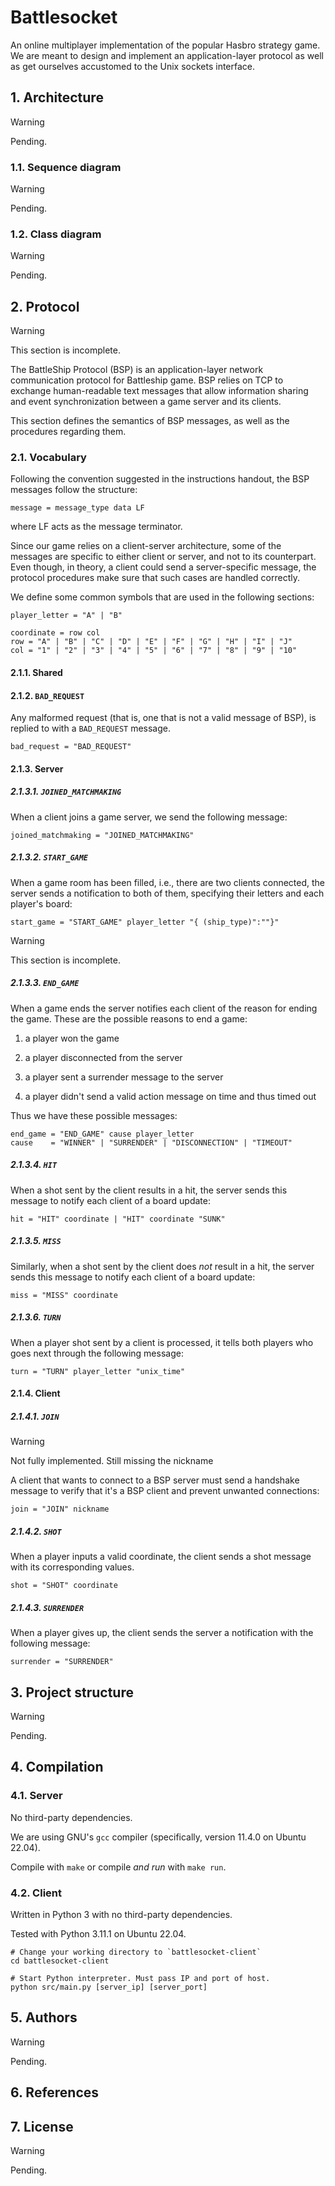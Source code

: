 <h1>Battlesocket</h1>
<!-- As HTML tag to prevent it from being included in header numbering. -->

An online multiplayer implementation of the popular Hasbro strategy game. We are
meant to design and implement an application-layer protocol as well as get
ourselves accustomed to the Unix sockets interface.

## 1. Architecture

> [!WARNING]
>
> Pending.

### 1.1. Sequence diagram

> [!WARNING]
>
> Pending.

### 1.2. Class diagram

> [!WARNING]
>
> Pending.

## 2. Protocol

> [!WARNING]
>
> This section is incomplete.

The BattleShip Protocol (BSP) is an application-layer
network communication protocol for Battleship game.
BSP relies on TCP to exchange human-readable text messages
that allow information sharing and event synchronization
between a game server and its clients.

This section defines the semantics of BSP
messages, as well as the procedures regarding them.

### 2.1. Vocabulary

Following the convention suggested in the instructions handout, the BSP messages
follow the structure:

    message = message_type data LF

where LF acts as the message terminator.

Since our game relies on a client-server architecture, some of the messages are
specific to either client or server, and not to its counterpart. Even though, in
theory, a client could send a server-specific message, the protocol procedures
make sure that such cases are handled correctly.

We define some common symbols that are used in the following sections:

    player_letter = "A" | "B"

    coordinate = row col
    row = "A" | "B" | "C" | "D" | "E" | "F" | "G" | "H" | "I" | "J"
    col = "1" | "2" | "3" | "4" | "5" | "6" | "7" | "8" | "9" | "10"

#### 2.1.1. Shared

#### 2.1.2. `BAD_REQUEST`

Any malformed request (that is, one that is not a valid message of BSP), is
replied to with a `BAD_REQUEST` message.

    bad_request = "BAD_REQUEST"


#### 2.1.3. Server

##### 2.1.3.1. `JOINED_MATCHMAKING`

When a client joins a game server, we send the following message:

    joined_matchmaking = "JOINED_MATCHMAKING"

##### 2.1.3.2. `START_GAME`

When a game room has been filled, i.e., there are two clients connected, the
server sends a notification to both of them, specifying their letters
and each player's board:

    start_game = "START_GAME" player_letter "{ (ship_type)":""}"

> [!WARNING]
>
> This section is incomplete.

##### 2.1.3.3. `END_GAME`

When a game ends the server notifies each client of the reason for ending
the game. These are the possible reasons to end a game:

1. a player won the game

2. a player disconnected from the server

3. a player sent a surrender message to the server

4. a player didn't send a valid action message on time and thus timed out

Thus we have these possible messages:

    end_game = "END_GAME" cause player_letter
    cause    = "WINNER" | "SURRENDER" | "DISCONNECTION" | "TIMEOUT"

##### 2.1.3.4. `HIT`

When a shot sent by the client results in a hit, the server sends this message
to notify each client of a board update:

    hit = "HIT" coordinate | "HIT" coordinate "SUNK"

##### 2.1.3.5. `MISS`

Similarly, when a shot sent by the client does _not_ result in a hit, the server
sends this message to notify each client of a board update:

    miss = "MISS" coordinate

##### 2.1.3.6. `TURN`

When a player shot sent by a client is processed, it tells both players who
goes next through the following message:

    turn = "TURN" player_letter "unix_time"

#### 2.1.4. Client

##### 2.1.4.1. `JOIN`

> [!WARNING]
>
> Not fully implemented. Still missing the nickname

A client that wants to connect to a BSP server must send a handshake message to
verify that it's a BSP client and prevent unwanted connections:

    join = "JOIN" nickname

##### 2.1.4.2. `SHOT`

When a player inputs a valid coordinate, the client sends a shot message
with its corresponding values.

    shot = "SHOT" coordinate

##### 2.1.4.3. `SURRENDER`

When a player gives up, the client sends the server a notification with the
following message:

    surrender = "SURRENDER"

## 3. Project structure

> [!WARNING]
>
> Pending.

## 4. Compilation

### 4.1. Server

No third-party dependencies.

We are using GNU's `gcc` compiler (specifically, version 11.4.0 on Ubuntu 22.04).

Compile with `make` or compile _and run_ with `make run`.

### 4.2. Client

Written in Python 3 with no third-party dependencies.

Tested with Python 3.11.1 on Ubuntu 22.04.

```shell
# Change your working directory to `battlesocket-client`
cd battlesocket-client

# Start Python interpreter. Must pass IP and port of host.
python src/main.py [server_ip] [server_port]
```


## 5. Authors

> [!WARNING]
>
> Pending.

## 6. References



## 7. License

> [!WARNING]
>
> Pending.
